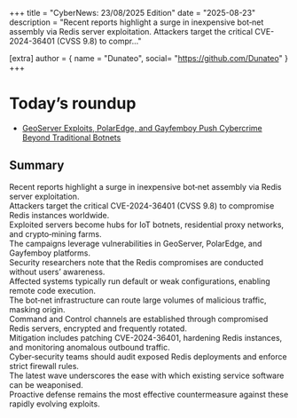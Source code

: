 +++
  title = "CyberNews: 23/08/2025 Edition"
  date = "2025-08-23"
  description = "Recent reports highlight a surge in inexpensive bot‑net assembly via Redis server exploitation. Attackers target the critical CVE-2024-36401 (CVSS 9.8) to compr..."

  [extra]
  author = { name = "Dunateo", social= "https://github.com/Dunateo" }
  +++
<html><body>
<h1>Today’s roundup</h1>
<ul>
  <a href='https://thehackernews.com/2025/08/geoserver-exploits-polaredge-and.html'><li>GeoServer Exploits, PolarEdge, and Gayfemboy Push Cybercrime Beyond Traditional Botnets</li></a>
</ul>
<h2>Summary</h2>
<p>Recent reports highlight a surge in inexpensive bot‑net assembly via Redis server exploitation.<br>Attackers target the critical CVE-2024-36401 (CVSS 9.8) to compromise Redis instances worldwide.<br>Exploited servers become hubs for IoT botnets, residential proxy networks, and crypto‑mining farms.<br>The campaigns leverage vulnerabilities in GeoServer, PolarEdge, and Gayfemboy platforms.<br>Security researchers note that the Redis compromises are conducted without users’ awareness.<br>Affected systems typically run default or weak configurations, enabling remote code execution.<br>The bot‑net infrastructure can route large volumes of malicious traffic, masking origin.<br>Command and Control channels are established through compromised Redis servers, encrypted and frequently rotated.<br>Mitigation includes patching CVE-2024-36401, hardening Redis instances, and monitoring anomalous outbound traffic.<br>Cyber‑security teams should audit exposed Redis deployments and enforce strict firewall rules.<br>The latest wave underscores the ease with which existing service software can be weaponised.<br>Proactive defense remains the most effective countermeasure against these rapidly evolving exploits.</p>
</body></html>